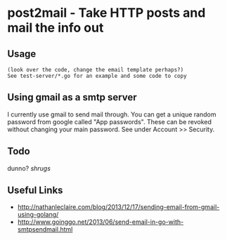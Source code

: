 
# post2mail - Take HTTP posts and mail the info out

## Usage
 
    (look over the code, change the email template perhaps?)
    See test-server/*.go for an example and some code to copy
    
## Using gmail as a smtp server
I currently use gmail to send mail through. You can get a unique random password from google called "App passwords". These can be revoked without changing your main password. See under Account >> Security.

## Todo
dunno? *shrugs*

## Useful Links
 - http://nathanleclaire.com/blog/2013/12/17/sending-email-from-gmail-using-golang/
 - http://www.goinggo.net/2013/06/send-email-in-go-with-smtpsendmail.html

